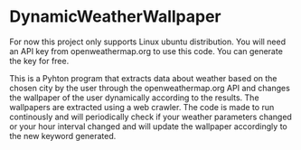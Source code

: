 # DynamicWeatherWallpaper
For now this project only supports Linux ubuntu distribution.
You will need an API key from openweathermap.org to use this code. You can generate the key for free.

  This is a Pyhton program that extracts data about weather based on the chosen city by the user through the openweathermap.org API and changes the wallpaper of the user dynamically according to the results.
The wallpapers are extracted using a web crawler. The code is made to run continously and will periodically check if your weather parameters changed or your hour interval changed and will update the wallpaper accordingly to the new keyword generated.


